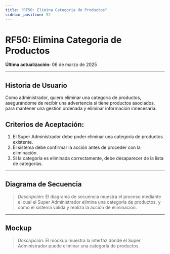 ```yaml
---
title: "RF50: Elimina Categoria de Productos"
sidebar_position: 52
---
```


# RF50: Elimina Categoria de Productos

**Última actualización:** 06 de marzo de 2025

---

## Historia de Usuario

Como administrador, quiero eliminar una categoría de productos, asegurándome de recibir una advertencia si tiene productos asociados, para mantener una gestión ordenada y eliminar información innecesaria.

## **Criterios de Aceptación:**

1. El Super Administrador debe poder eliminar una categoría de productos existente.
2. El sistema debe confirmar la acción antes de proceder con la eliminación.
3. Si la categoría es eliminada correctamente, debe desaparecer de la lista de categorías.

---

## **Diagrama de Secuencia**

> _Descripción_: El diagrama de secuencia muestra el proceso mediante el cual el Super Administrador elimina una categoría de productos, y cómo el sistema valida y realiza la acción de eliminación.

---

## **Mockup**

> _Descripción_: El mockup muestra la interfaz donde el Super Administrador puede eliminar una categoría de productos.
